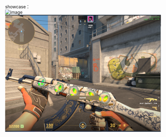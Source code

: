 showcase：    
![image](https://github.com/bklol/neko-cs2-skin-show-case/blob/main/123015613623230151165.gif)  
![image](https://github.com/bklol/neko-cs2-skin-show-case/blob/main/1.png)
